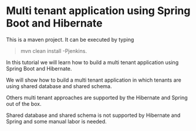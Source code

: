 # Multi tenant application using Spring Boot and Hibernate
This is a maven project. It can be executed by typing 
> mvn clean install -Pjenkins.

In this tutorial we will learn how to build a multi tenant application using Spring Boot and Hibernate. 

We will show how to build a multi tenant application in which tenants are using shared database and shared schema. 

Others multi tenant approaches are supported by the Hibernate and Spring out of the box. 

Shared database and shared schema is not supported by Hibernate and Spring and some manual labor is needed.

